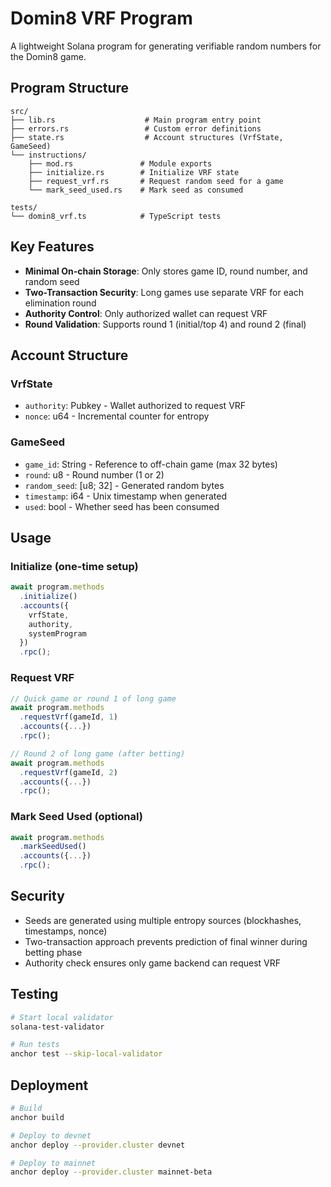 # Domin8 VRF Program

A lightweight Solana program for generating verifiable random numbers for the Domin8 game.

## Program Structure

```
src/
├── lib.rs                    # Main program entry point
├── errors.rs                 # Custom error definitions
├── state.rs                  # Account structures (VrfState, GameSeed)
└── instructions/
    ├── mod.rs               # Module exports
    ├── initialize.rs        # Initialize VRF state
    ├── request_vrf.rs       # Request random seed for a game
    └── mark_seed_used.rs    # Mark seed as consumed

tests/
└── domin8_vrf.ts            # TypeScript tests
```

## Key Features

- **Minimal On-chain Storage**: Only stores game ID, round number, and random seed
- **Two-Transaction Security**: Long games use separate VRF for each elimination round
- **Authority Control**: Only authorized wallet can request VRF
- **Round Validation**: Supports round 1 (initial/top 4) and round 2 (final)

## Account Structure

### VrfState
- `authority`: Pubkey - Wallet authorized to request VRF
- `nonce`: u64 - Incremental counter for entropy

### GameSeed
- `game_id`: String - Reference to off-chain game (max 32 bytes)
- `round`: u8 - Round number (1 or 2)
- `random_seed`: [u8; 32] - Generated random bytes
- `timestamp`: i64 - Unix timestamp when generated
- `used`: bool - Whether seed has been consumed

## Usage

### Initialize (one-time setup)
```typescript
await program.methods
  .initialize()
  .accounts({
    vrfState,
    authority,
    systemProgram
  })
  .rpc();
```

### Request VRF
```typescript
// Quick game or round 1 of long game
await program.methods
  .requestVrf(gameId, 1)
  .accounts({...})
  .rpc();

// Round 2 of long game (after betting)
await program.methods
  .requestVrf(gameId, 2)
  .accounts({...})
  .rpc();
```

### Mark Seed Used (optional)
```typescript
await program.methods
  .markSeedUsed()
  .accounts({...})
  .rpc();
```

## Security

- Seeds are generated using multiple entropy sources (blockhashes, timestamps, nonce)
- Two-transaction approach prevents prediction of final winner during betting phase
- Authority check ensures only game backend can request VRF

## Testing

```bash
# Start local validator
solana-test-validator

# Run tests
anchor test --skip-local-validator
```

## Deployment

```bash
# Build
anchor build

# Deploy to devnet
anchor deploy --provider.cluster devnet

# Deploy to mainnet
anchor deploy --provider.cluster mainnet-beta
```